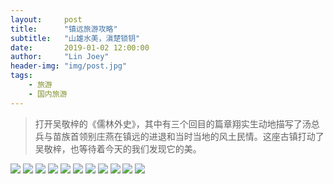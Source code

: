 ```yaml
---
layout:     post
title:      "镇远旅游攻略"
subtitle:   "山雄水美，滇楚锁钥"
date:       2019-01-02 12:00:00
author:     "Lin Joey"
header-img: "img/post.jpg"
tags:
    - 旅游
    - 国内旅游
---
```

>打开吴敬梓的《儒林外史》，其中有三个回目的篇章翔实生动地描写了汤总兵与苗族首领别庄燕在镇远的进退和当时当地的风土民情。这座古镇打动了吴敬梓，也等待着今天的我们发现它的美。

![](https://linjoey-image.oss-cn-beijing.aliyuncs.com/我是驴友-镇远旅游攻略_页面_01.jpg)
![](https://linjoey-image.oss-cn-beijing.aliyuncs.com/我是驴友-镇远旅游攻略_页面_02.jpg)
![](https://linjoey-image.oss-cn-beijing.aliyuncs.com/我是驴友-镇远旅游攻略_页面_03.jpg)
![](https://linjoey-image.oss-cn-beijing.aliyuncs.com/我是驴友-镇远旅游攻略_页面_04.jpg)
![](https://linjoey-image.oss-cn-beijing.aliyuncs.com/我是驴友-镇远旅游攻略_页面_05.jpg)
![](https://linjoey-image.oss-cn-beijing.aliyuncs.com/我是驴友-镇远旅游攻略_页面_06.jpg)
![](https://linjoey-image.oss-cn-beijing.aliyuncs.com/我是驴友-镇远旅游攻略_页面_07.jpg)
![](https://linjoey-image.oss-cn-beijing.aliyuncs.com/我是驴友-镇远旅游攻略_页面_08.jpg)
![](https://linjoey-image.oss-cn-beijing.aliyuncs.com/我是驴友-镇远旅游攻略_页面_09.jpg)
![](https://linjoey-image.oss-cn-beijing.aliyuncs.com/我是驴友-镇远旅游攻略_页面_10.jpg)
![](https://linjoey-image.oss-cn-beijing.aliyuncs.com/我是驴友-镇远旅游攻略_页面_11.jpg)

